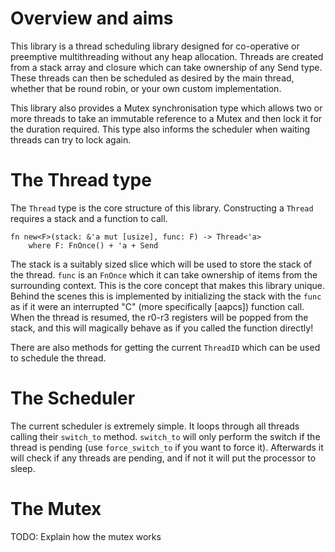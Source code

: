 # Overview and aims

This library is a thread scheduling library designed for co-operative or preemptive multithreading
without any heap allocation. Threads are created from a stack array and closure which can take
ownership of any Send type. These threads can then be scheduled as desired by the main thread,
whether that be round robin, or your own custom implementation.

This library also provides a Mutex synchronisation type which allows two or more threads to take
an immutable reference to a Mutex<T> and then lock it for the duration required. This type also
informs the scheduler when waiting threads can try to lock again.


# The Thread type

The `Thread` type is the core structure of this library. Constructing a `Thread` requires a stack and
a function to call.

```
fn new<F>(stack: &'a mut [usize], func: F) -> Thread<'a>
    where F: FnOnce() + 'a + Send
```

The stack is a suitably sized slice which will be used to store the stack of the thread. `func` is an
`FnOnce` which it can take ownership of items from the surrounding context. This is the core concept
that makes this library unique. Behind the scenes this is implemented by initializing the stack with
the `func` as if it were an interrupted "C" (more specifically [aapcs]) function call. When the thread
is resumed, the r0-r3 registers will be popped from the stack, and this will magically behave as if you
called the function directly!

[aaps]: http://infocenter.arm.com/help/topic/com.arm.doc.ihi0042f/IHI0042F_aapcs.pdf

There are also methods for getting the current `ThreadID` which can be used to schedule the thread.

# The Scheduler

The current scheduler is extremely simple. It loops through all threads calling their `switch_to` method.
`switch_to` will only perform the switch if the thread is pending (use `force_switch_to` if you want to
force it). Afterwards it will check if any threads are pending, and if not it will put the processor to
sleep.

# The Mutex

TODO: Explain how the mutex works
